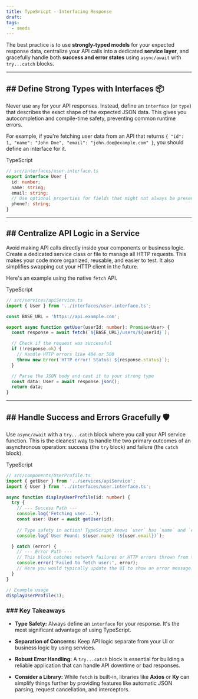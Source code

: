 ```yaml
---
title: TypeSricpt - Interfacing Response
draft: 
tags:
  - seeds
---
```


The best practice is to use **strongly-typed models** for your expected response data, centralize your API calls into a dedicated **service layer**, and gracefully handle both **success and error states** using `async/await` with `try...catch` blocks.

---

## ## Define Strong Types with Interfaces 📦

Never use `any` for your API responses. Instead, define an `interface` (or `type`) that describes the exact shape of the expected JSON data. This gives you autocompletion and compile-time safety, preventing common runtime errors.

For example, if you're fetching user data from an API that returns `{ "id": 1, "name": "John Doe", "email": "john.doe@example.com" }`, you should define an interface for it.

TypeScript

```typescript
// src/interfaces/user.interface.ts
export interface User {
  id: number;
  name: string;
  email: string;
  // Use optional properties for fields that might not always be present
  phone?: string;
}
```

---

## ## Centralize API Logic in a Service

Avoid making API calls directly inside your components or business logic. Create a dedicated service class or file to manage all HTTP requests. This makes your code more organized, reusable, and easier to test. It also simplifies swapping out your HTTP client in the future.

Here's an example using the native `fetch` API.

TypeScript

```typescript
// src/services/apiService.ts
import { User } from '../interfaces/user.interface.ts';

const BASE_URL = 'https://api.example.com';

export async function getUser(userId: number): Promise<User> {
  const response = await fetch(`${BASE_URL}/users/${userId}`);

  // Check if the request was successful
  if (!response.ok) {
    // Handle HTTP errors like 404 or 500
    throw new Error(`HTTP error! Status: ${response.status}`);
  }

  // Parse the JSON body and cast it to your strong type
  const data: User = await response.json();
  return data;
}
```

---

## ## Handle Success and Errors Gracefully 🛡️

Use `async/await` with a `try...catch` block where you call your API service function. This is the cleanest way to handle the two primary outcomes of an asynchronous operation: success (the `try` block) and failure (the `catch` block).

TypeScript

```typescript
// src/components/UserProfile.ts
import { getUser } from '../services/apiService';
import { User } from '../interfaces/user.interface.ts';

async function displayUserProfile(id: number) {
  try {
    // --- Success Path ---
    console.log('Fetching user...');
    const user: User = await getUser(id);
    
    // Type safety in action! TypeScript knows `user` has `name` and `email` properties.
    console.log(`User Found: ${user.name} (${user.email})`);

  } catch (error) {
    // --- Error Path ---
    // This block catches network failures or HTTP errors thrown from the service.
    console.error('Failed to fetch user:', error);
    // Here you would typically update the UI to show an error message.
  }
}

// Example usage
displayUserProfile(1);
```

### ### Key Takeaways

- **Type Safety:** Always define an `interface` for your response. It's the most significant advantage of using TypeScript.
    
- **Separation of Concerns:** Keep API logic separate from your UI or business logic by using services.
    
- **Robust Error Handling:** A `try...catch` block is essential for building a reliable application that can handle API downtime or bad responses.
    
- **Consider a Library:** While `fetch` is built-in, libraries like **Axios** or **Ky** can simplify things further by providing features like automatic JSON parsing, request cancellation, and interceptors.